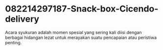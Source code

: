 # 082214297187-Snack-box-Cicendo-delivery
Acara syukuran adalah momen spesial yang sering kali diisi dengan berbagai hidangan lezat untuk merayakan suatu pencapaian atau peristiwa penting.
